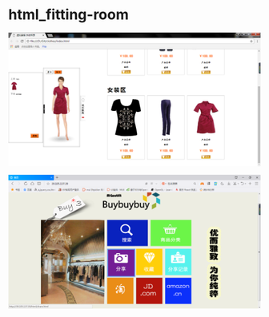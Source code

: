 # html_fitting-room

![图片丢了](https://github.com/Jlp18/html_fitting-room/blob/master/%E6%88%AA%E5%9B%BE.png)

![图片丢了](https://github.com/Jlp18/html_fitting-room/blob/master/%E6%88%AA%E5%9B%BE2.png)
